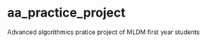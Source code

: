 aa_practice_project
===================

Advanced algorithmics pratice project of MLDM first year students

